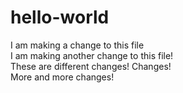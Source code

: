 # hello-world

I am making a change to this file  
I am making another change to this file!  
These are different changes!
Changes!  
More and more changes!  

